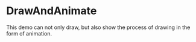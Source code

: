 # DrawAndAnimate
This demo can not only draw, but also show the process of drawing in the form of animation.
